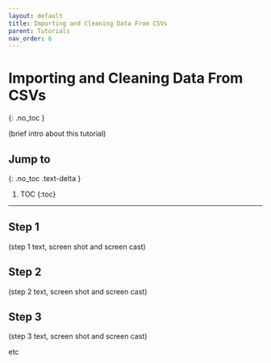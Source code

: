 ```yaml
---
layout: default
title: Importing and Cleaning Data From CSVs
parent: Tutorials
nav_order: 6
---
```


# Importing and Cleaning Data From CSVs
{: .no_toc }

(brief intro about this tutorial)

## Jump to
{: .no_toc .text-delta }

1. TOC
{:toc}

---

## Step 1

(step 1 text, screen shot and screen cast)

## Step 2

(step 2 text, screen shot and screen cast)

## Step 3

(step 3 text, screen shot and screen cast)

etc
